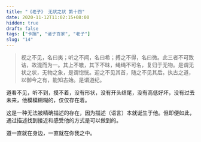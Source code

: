 ```yaml
---
title: "《老子》 无状之状 第十四"
date: 2020-11-12T11:02:15+08:00
hidden: true
draft: false
tags: ["卡揣", "诸子百家", "老子"]
slug: "14"
---
```


> 视之不见，名曰夷；听之不闻，名曰希；搏之不得，名曰微。此三者不可致诘，故混而为一。其上不皦，其下不昧，绳绳不可名，复归于无物。是谓无状之状，无物之象，是谓惚恍。迎之不见其首，随之不见其后。执古之道，以御今之有，能知古始。是谓道纪。

道看不见，听不到，摸不着，没有形状，没有开头结尾，没有高低好坏，没有过去未来，他模模糊糊的，仅仅存在着。

这是一种无法被精确描述的存在，因为描述（语言）本就诞生于他。但即便如此，通过描述找到接近和感受他的方式是可以做到的。

道一直就在身边，一直就在你我之中。